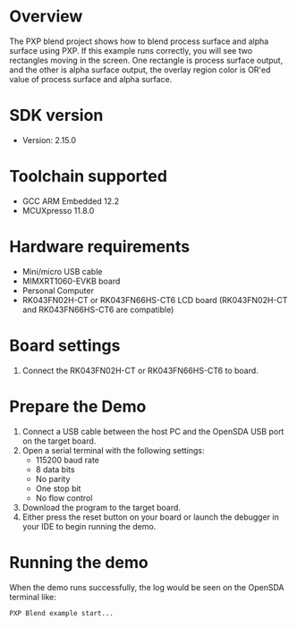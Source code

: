 Overview
========
The PXP blend project shows how to blend process surface and alpha surface using
PXP. If this example runs correctly, you will see two rectangles moving in the
screen. One rectangle is process surface output, and the other is alpha surface
output, the overlay region color is OR'ed value of process surface and alpha surface.

SDK version
===========
- Version: 2.15.0

Toolchain supported
===================
- GCC ARM Embedded  12.2
- MCUXpresso  11.8.0

Hardware requirements
=====================
- Mini/micro USB cable
- MIMXRT1060-EVKB board
- Personal Computer
- RK043FN02H-CT or RK043FN66HS-CT6 LCD board
  (RK043FN02H-CT and RK043FN66HS-CT6 are compatible)

Board settings
==============
1. Connect the RK043FN02H-CT or RK043FN66HS-CT6 to board.

Prepare the Demo
================
1.  Connect a USB cable between the host PC and the OpenSDA USB port on the target board. 
2.  Open a serial terminal with the following settings:
    - 115200 baud rate
    - 8 data bits
    - No parity
    - One stop bit
    - No flow control
3.  Download the program to the target board.
4.  Either press the reset button on your board or launch the debugger in your IDE to begin running the demo.

Running the demo
================
When the demo runs successfully, the log would be seen on the OpenSDA terminal like:
~~~~~~~~~~~~~~~~~~~~~~~~~~~~~~~~~~~
PXP Blend example start...
